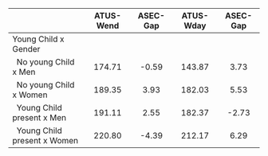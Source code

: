 
|                      |    ATUS-Wend |     ASEC-Gap |    ATUS-Wday |     ASEC-Gap |
| -------------------- | :----------: | :----------: | :----------: | :----------: |
| Young Child x Gender |              |              |              |              |
| &nbsp;&nbsp;No young Child x Men |       174.71 |        -0.59 |       143.87 |         3.73 |
| &nbsp;&nbsp;No young Child x Women |       189.35 |         3.93 |       182.03 |         5.53 |
| &nbsp;&nbsp;Young Child present x Men |       191.11 |         2.55 |       182.37 |        -2.73 |
| &nbsp;&nbsp;Young Child present x Women |       220.80 |        -4.39 |       212.17 |         6.29 |

